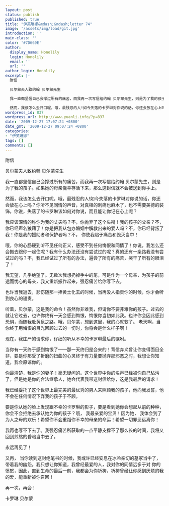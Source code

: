 ```yaml
---
layout: post
status: publish
published: true
title: "伊芙琳娜&mdash;&mdash;letter 74"
image: '/assets/img/load/git.jpg'
introduction: ''
main-class: ''
color: '#7D669E'
author:
  display_name: Honolily
  login: Honolily
  email: ''
  url: ''
author_login: Honolily
excerpt: |-
  附信

  贝尔蒙夫人致约翰 贝尔蒙先生

  我一直都坚信自己会撑过所有的痛苦，而我再一次写信给约翰 贝尔蒙先生，则是为了我的孩子。如果她的母亲侥幸存活下来，那么这封信就不会被送到你手上。

  然而，我该怎么去开口呢，哦，最残忍的人!如今失落的卡罗琳对你说的话，你还会放在心上吗？你听不见同情的声音，对真相的刺痛也麻木了，也不需要美德的装饰，你说，失落了的卡罗琳该如何对你说，而且能让你记在心上呢？
wordpress_id: 837
wordpress_url: http://www.yuanli.info/?p=837
date: '2009-12-27 17:07:24 +0800'
date_gmt: '2009-12-27 09:07:24 +0800'
categories:
- "伊芙琳娜"
tags: []
comments: []
---
```

<p>附信</p>
<p>贝尔蒙夫人致约翰 贝尔蒙先生</p>
<p>我一直都坚信自己会撑过所有的痛苦，而我再一次写信给约翰 贝尔蒙先生，则是为了我的孩子。如果她的母亲侥幸存活下来，那么这封信就不会被送到你手上。</p>
<p>然而，我该怎么去开口呢，哦，最残忍的人!如今失落的卡罗琳对你说的话，你还会放在心上吗？你听不见同情的声音，对真相的刺痛也麻木了，也不需要美德的装饰，你说，失落了的卡罗琳该如何对你说，而且能让你记在心上呢？<a id="more"></a><a id="more-837"></a></p>
<p>我应该深情的称你为我的丈夫吗？不，你抛弃了这个头衔！我的孩子的父亲？不，你已经声名狼藉了！你是把我从包办婚姻中解救出来的爱人吗？不，你已经背叛了我！你是我的援助者和保护者吗？不， 你使我陷于痛苦和毁灭当中！</p>
<p>哦，你的心肠硬到听不见任何正义，感受不到任何悔恨和同情了！你说，我怎么还会搬去跟你一起住呢？我有什么办法还没有尝试过的呢？真的还有一条路我没有尝试过的吗？不，我已经试过了所有的办法，遍尝了所有的痛苦，哭干了所有的眼泪了！</p>
<p>我无望，几乎绝望了。无数次我想扔掉手中的笔，可是作为一个母亲，为孩子的前途而忧心的母亲，我又重新振作起来，强忍痛苦给你写下去。</p>
<p>也许当我逝去，悲伤随那一捧黄土化去的时候，当再没人指责你的时候，你才会听到良心的谴责。</p>
<p>听着，贝尔蒙，这是我的命令！虽然你非难我，但请你不要非难你的孩子。过去的就让它过去，也许你终有一天会感到悔恨，悔恨你当初如此我。也许你会因此感到恐惧，而随我赴黄泉之路。哦，贝尔蒙，想到这里，我的心就软了。 老天啊，当你终于用悔恨的目光回顾过去的一切时，你将会是什么样子啊！</p>
<p>现在，我庄严的请求你，仔细的听从不幸的卡罗琳最后的嘱咐。</p>
<p>当你有一天终于感到悔恨了&mdash;&mdash;那一天终归是会来的！背信弃义曾让你变得面目全非，要是你那受了折磨的扭曲的心灵终于有力量要抛弃那邪恶之时，我想让你知道，我会原谅你的。</p>
<p>你最清楚，我是你的妻子！毫无疑问的。这个世界中你的名声已经被你自己玷污了，但是她是你的合法继承人，她会代表我带这封信给你，这是我最后的请求！</p>
<p>我已经委托了这个世界上最完美的最优秀的男人来照顾我的孩子，他向我发誓，他不会在任何情况下弃我的孩子于不顾。</p>
<p>要是你从她的脸上发现跟不幸的卡罗琳的影子，要是看到她你会想起从前的种种，你会不会拒绝去承认她为你的孩子？哦， 我最亲爱的宝贝！因为她， 我体会到了为人之母的欢乐！希望你不会重蹈你不幸的母亲的命运！希望一切罪恶远离你！</p>
<p>我再也写不下去了。我强忍痛苦所获取的一点平静支撑不了那么长的时间，我将又回到煎熬的昏暗当中去了。</p>
<p>永远再见了！</p>
<p>又再， 当你读到这封绝笔书的时候，我或许已经安息在冰冷亲切的墓冢当中了，带着我的幽怨。我只想让你知道，我曾经最爱的人，我对你的同情远多于对 你的愤怒，因此，直到生命的最后一刻，我都会为你祈祷，祈祷曾经让你感到厌烦的我的爱，能重新被你召回！</p>
<p>再一次，再会！</p>
<p>卡罗琳 贝尔蒙</p>
